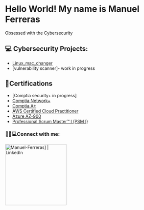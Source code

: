 <h1>Hello World! My name is Manuel Ferreras</h1>
  Obsessed with the Cybersecurity
<h2>💻 Cybersecurity Projects:  </h2>

 - [Linux_mac_changer](https://github.com/Manuel-Ferreras/Linux_mac_changer-) 
- [vulnerability scanner]- work in progress
<h2>📃Certifications</h2>

- [Comptia security+ in progress]
- [Comptia Network+](https://www.credly.com/badges/ef6b9f82-e9f8-46ac-bc04-d8aa2f880355)
- [Comptia A+](https://www.credly.com/badges/4fba9ae0-c297-49c3-a2a2-07b1b2f77da8)
- [AWS Certified Cloud Practitioner](https://www.credly.com/badges/a2774aa6-be41-4ede-bdcf-b48f7819d6a4)
- [Azure AZ-900](https://www.credly.com/badges/71a45233-6d8a-43d4-a696-8ec79d900439)
- [Professional Scrum Master™ I (PSM I)](https://www.credly.com/badges/74822a26-3f3d-4ac7-b67d-1f14521d7b96)

<h3>🔌📱💻Connect with me:</h3>

[<img align="left" alt="Manuel-Ferreras] | LinkedIn" width="200px" src="https://brand.linkedin.com/content/dam/me/business/en-us/amp/brand-site/v2/bg/LI-Logo.svg.original.svg" />][linkedin]

[linkedin]: https://www.linkedin.com/in/manuel-ferreras/

